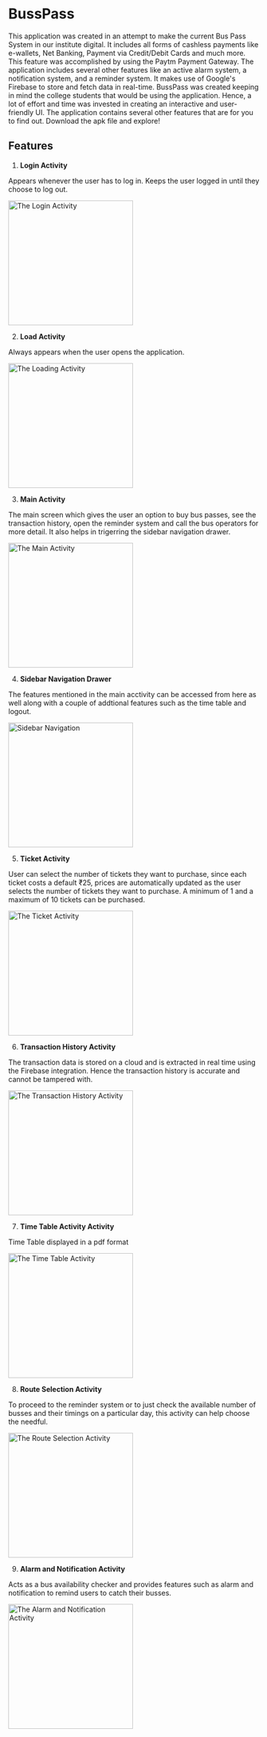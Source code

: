 # BussPass

This application was created in an attempt to make the current Bus Pass System in our institute digital. 
It includes all forms of cashless payments like e-wallets, Net Banking, Payment via Credit/Debit Cards and much more. 
This feature was accomplished by using the Paytm Payment Gateway. 
The application includes several other features like an active alarm system, a notification system, and a reminder system. 
It makes use of Google's Firebase to store and fetch data in real-time. BussPass was created keeping in mind the college students that would be using the application. 
Hence, a lot of effort and time was invested in creating an interactive and user-friendly UI. The application contains several other features that are for you to find out. 
Download the apk file and explore!

## Features

1. **Login Activity**

  Appears whenever the user has to log in. Keeps the user logged in until they choose to log out.
  
  <img src="loginScreen.jpg" alt="The Login Activity" width="250"/>
  
  
2. **Load Activity**

  Always appears when the user opens the application.

  <img src="loadingScreen.jpg" alt="The Loading Activity" width="250"/>
  
  
3. **Main Activity**

  The main screen which gives the user an option to buy bus passes, see the transaction history, open the reminder system and call the bus operators for more detail.
  It also helps in trigerring the sidebar navigation drawer.
  
  <img src="mainScreen.jpg" alt="The Main Activity" width="250"/>
  
4. **Sidebar Navigation Drawer**

  The features mentioned in the main acctivity can be accessed from here as well along with a couple of addtional features such as the time table and logout.
  
  <img src="sidebarNav.jpg" alt="Sidebar Navigation" width="250"/>
  
  
5. **Ticket Activity**
   
  User can select the number of tickets they want to purchase, since each ticket costs a default ₹25, prices are automatically updated as the user selects the number of tickets 
  they want to purchase. A minimum of 1 and a maximum of 10 tickets can be purchased.
  
  <img src="selectTicketsScreen.jpg" alt="The Ticket Activity" width="250"/>
  
  
6. **Transaction History Activity**

  The transaction data is stored on a cloud and is extracted in real time using the Firebase integration. Hence the transaction history is accurate and cannot be tampered with.
  
  <img src="transactionHistoryScreen.jpg" alt="The Transaction History Activity" width="250"/>
  
7. **Time Table Activity Activity**
   
  Time Table displayed in a pdf format
  
  <img src="timeTablePDF.jpg" alt="The Time Table Activity" width="250"/>
 
8. **Route Selection Activity**

  To proceed to the reminder system or to just check the available number of busses and their timings on a particular day, this activity can help choose the needful.
  
  <img src="selectRouteScreen.jpg" alt="The Route Selection Activity" width="250"/>
  
  
9. **Alarm and Notification Activity**

  Acts as a bus availability checker and provides features such as alarm and notification to remind users to catch their busses.
  
  <img src="alarmAndNotificationScreen.jpg" alt="The Alarm and Notification Activity" width="250"/>
  
  
  
